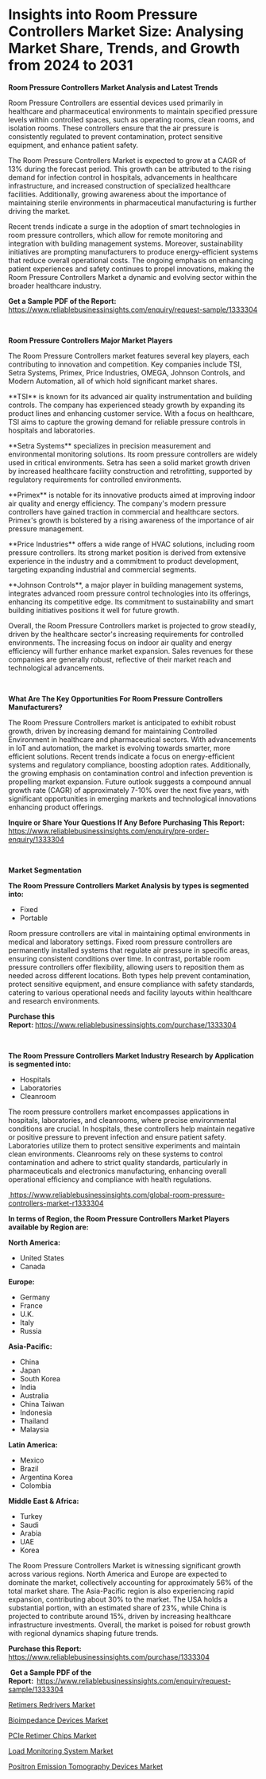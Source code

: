 <p><h1>Insights into Room Pressure Controllers Market Size: Analysing Market Share, Trends, and Growth from 2024 to 2031</h1></p><p><strong>Room Pressure Controllers Market Analysis and Latest Trends</strong></p>
<p><p>Room Pressure Controllers are essential devices used primarily in healthcare and pharmaceutical environments to maintain specified pressure levels within controlled spaces, such as operating rooms, clean rooms, and isolation rooms. These controllers ensure that the air pressure is consistently regulated to prevent contamination, protect sensitive equipment, and enhance patient safety. </p><p>The Room Pressure Controllers Market is expected to grow at a CAGR of 13% during the forecast period. This growth can be attributed to the rising demand for infection control in hospitals, advancements in healthcare infrastructure, and increased construction of specialized healthcare facilities. Additionally, growing awareness about the importance of maintaining sterile environments in pharmaceutical manufacturing is further driving the market.</p><p>Recent trends indicate a surge in the adoption of smart technologies in room pressure controllers, which allow for remote monitoring and integration with building management systems. Moreover, sustainability initiatives are prompting manufacturers to produce energy-efficient systems that reduce overall operational costs. The ongoing emphasis on enhancing patient experiences and safety continues to propel innovations, making the Room Pressure Controllers Market a dynamic and evolving sector within the broader healthcare industry.</p></p>
<p><strong>Get a Sample PDF of the Report:&nbsp;</strong> <a href="https://www.reliablebusinessinsights.com/enquiry/request-sample/1333304?utm_campaign=1393&utm_medium=2&utm_source=Github&utm_content=ia&utm_term=01102024&utm_id=room-pressure-controllers">https://www.reliablebusinessinsights.com/enquiry/request-sample/1333304</a></p>
<p>&nbsp;</p>
<p><strong>Room Pressure Controllers Major Market Players</strong></p>
<p><p>The Room Pressure Controllers market features several key players, each contributing to innovation and competition. Key companies include TSI, Setra Systems, Primex, Price Industries, OMEGA, Johnson Controls, and Modern Automation, all of which hold significant market shares.</p><p>**TSI** is known for its advanced air quality instrumentation and building controls. The company has experienced steady growth by expanding its product lines and enhancing customer service. With a focus on healthcare, TSI aims to capture the growing demand for reliable pressure controls in hospitals and laboratories.</p><p>**Setra Systems** specializes in precision measurement and environmental monitoring solutions. Its room pressure controllers are widely used in critical environments. Setra has seen a solid market growth driven by increased healthcare facility construction and retrofitting, supported by regulatory requirements for controlled environments.</p><p>**Primex** is notable for its innovative products aimed at improving indoor air quality and energy efficiency. The company's modern pressure controllers have gained traction in commercial and healthcare sectors. Primex's growth is bolstered by a rising awareness of the importance of air pressure management.</p><p>**Price Industries** offers a wide range of HVAC solutions, including room pressure controllers. Its strong market position is derived from extensive experience in the industry and a commitment to product development, targeting expanding industrial and commercial segments.</p><p>**Johnson Controls**, a major player in building management systems, integrates advanced room pressure control technologies into its offerings, enhancing its competitive edge. Its commitment to sustainability and smart building initiatives positions it well for future growth.</p><p>Overall, the Room Pressure Controllers market is projected to grow steadily, driven by the healthcare sector's increasing requirements for controlled environments. The increasing focus on indoor air quality and energy efficiency will further enhance market expansion. Sales revenues for these companies are generally robust, reflective of their market reach and technological advancements.</p></p>
<p>&nbsp;</p>
<p><strong>What Are The Key Opportunities For Room Pressure Controllers Manufacturers?</strong></p>
<p><p>The Room Pressure Controllers market is anticipated to exhibit robust growth, driven by increasing demand for maintaining Controlled Environment in healthcare and pharmaceutical sectors. With advancements in IoT and automation, the market is evolving towards smarter, more efficient solutions. Recent trends indicate a focus on energy-efficient systems and regulatory compliance, boosting adoption rates. Additionally, the growing emphasis on contamination control and infection prevention is propelling market expansion. Future outlook suggests a compound annual growth rate (CAGR) of approximately 7-10% over the next five years, with significant opportunities in emerging markets and technological innovations enhancing product offerings.</p></p>
<p><strong>Inquire or Share Your Questions If Any Before Purchasing This Report:</strong> <a href="https://www.reliablebusinessinsights.com/enquiry/pre-order-enquiry/1333304?utm_campaign=1393&utm_medium=2&utm_source=Github&utm_content=ia&utm_term=01102024&utm_id=room-pressure-controllers">https://www.reliablebusinessinsights.com/enquiry/pre-order-enquiry/1333304</a></p>
<p>&nbsp;</p>
<p><strong>Market Segmentation</strong></p>
<p><strong>The Room Pressure Controllers Market Analysis by types is segmented into:</strong></p>
<p><ul><li>Fixed</li><li>Portable</li></ul></p>
<p><p>Room pressure controllers are vital in maintaining optimal environments in medical and laboratory settings. Fixed room pressure controllers are permanently installed systems that regulate air pressure in specific areas, ensuring consistent conditions over time. In contrast, portable room pressure controllers offer flexibility, allowing users to reposition them as needed across different locations. Both types help prevent contamination, protect sensitive equipment, and ensure compliance with safety standards, catering to various operational needs and facility layouts within healthcare and research environments.</p></p>
<p><strong>Purchase this Report:&nbsp;</strong><a href="https://www.reliablebusinessinsights.com/purchase/1333304?utm_campaign=1393&utm_medium=2&utm_source=Github&utm_content=ia&utm_term=01102024&utm_id=room-pressure-controllers">https://www.reliablebusinessinsights.com/purchase/1333304</a></p>
<p>&nbsp;</p>
<p><strong>The Room Pressure Controllers Market Industry Research by Application is segmented into:</strong></p>
<p><ul><li>Hospitals</li><li>Laboratories</li><li>Cleanroom</li></ul></p>
<p><p>The room pressure controllers market encompasses applications in hospitals, laboratories, and cleanrooms, where precise environmental conditions are crucial. In hospitals, these controllers help maintain negative or positive pressure to prevent infection and ensure patient safety. Laboratories utilize them to protect sensitive experiments and maintain clean environments. Cleanrooms rely on these systems to control contamination and adhere to strict quality standards, particularly in pharmaceuticals and electronics manufacturing, enhancing overall operational efficiency and compliance with health regulations.</p></p>
<p><a href="https://www.reliablebusinessinsights.com/global-room-pressure-controllers-market-r1333304?utm_campaign=1393&utm_medium=2&utm_source=Github&utm_content=ia&utm_term=01102024&utm_id=room-pressure-controllers">&nbsp;https://www.reliablebusinessinsights.com/global-room-pressure-controllers-market-r1333304</a></p>
<p><strong>In terms of Region, the Room Pressure Controllers Market Players available by Region are:</strong></p>
<p>
    <p> <strong> North America: </strong>
        <ul>
            <li>United States</li>
            <li>Canada</li>
        </ul>
        </p> 
    <p> <strong> Europe: </strong>
        <ul>
            <li>Germany</li>
            <li>France</li>
            <li>U.K.</li>
            <li>Italy</li>
            <li>Russia</li>
        </ul>
        </p> 
    <p> <strong> Asia-Pacific: </strong>
        <ul>
            <li>China</li>
            <li>Japan</li>
            <li>South Korea</li>
            <li>India</li>
            <li>Australia</li>
            <li>China Taiwan</li>
            <li>Indonesia</li>
            <li>Thailand</li>
            <li>Malaysia</li>
        </ul>
        </p> 
    <p> <strong> Latin America: </strong>
        <ul>
            <li>Mexico</li>
            <li>Brazil</li>
            <li>Argentina Korea</li>
            <li>Colombia</li>
        </ul>
        </p> 
    <p> <strong> Middle East & Africa: </strong>
        <ul>
            <li>Turkey</li>
            <li>Saudi</li>
            <li>Arabia</li>
            <li>UAE</li>
            <li>Korea</li>
        </ul>
    </p>
    </p>
<p><p>The Room Pressure Controllers Market is witnessing significant growth across various regions. North America and Europe are expected to dominate the market, collectively accounting for approximately 56% of the total market share. The Asia-Pacific region is also experiencing rapid expansion, contributing about 30% to the market. The USA holds a substantial portion, with an estimated share of 23%, while China is projected to contribute around 15%, driven by increasing healthcare infrastructure investments. Overall, the market is poised for robust growth with regional dynamics shaping future trends.</p></p>
<p><strong>Purchase this Report: </strong><a href="https://www.reliablebusinessinsights.com/purchase/1333304?utm_campaign=1393&utm_medium=2&utm_source=Github&utm_content=ia&utm_term=01102024&utm_id=room-pressure-controllers">https://www.reliablebusinessinsights.com/purchase/1333304</a></p>
<p>&nbsp;<strong>Get a Sample PDF of the Report:&nbsp;&nbsp;</strong><a href="https://www.reliablebusinessinsights.com/enquiry/request-sample/1333304?utm_campaign=1393&utm_medium=2&utm_source=Github&utm_content=ia&utm_term=01102024&utm_id=room-pressure-controllers">https://www.reliablebusinessinsights.com/enquiry/request-sample/1333304</a></p>
<p><strong></strong></p>
<p><p><a href="https://issuu.com/reportprime-2/docs/retimers-redrivers-market-size-2030_0d3693f549355b?utm_campaign=1393&utm_medium=2&utm_source=Github&utm_content=ia&utm_term=01102024&utm_id=room-pressure-controllers">Retimers Redrivers Market</a></p><p><a href="https://www.linkedin.com/pulse/how-regional-global-trends-shaping-bioimpedance-devices-6evoe?utm_campaign=1393&utm_medium=2&utm_source=Github&utm_content=ia&utm_term=01102024&utm_id=room-pressure-controllers">Bioimpedance Devices Market</a></p><p><a href="https://issuu.com/reportprime-2/docs/pcie-retimer-chips-market-size-2030_213cfdcb9a642d?utm_campaign=1393&utm_medium=2&utm_source=Github&utm_content=ia&utm_term=01102024&utm_id=room-pressure-controllers">PCIe Retimer Chips Market</a></p><p><a href="https://www.linkedin.com/pulse/global-load-monitoring-system-market-opportunities-challenges2024-jb91c?utm_campaign=1393&utm_medium=2&utm_source=Github&utm_content=ia&utm_term=01102024&utm_id=room-pressure-controllers">Load Monitoring System Market</a></p><p><a href="https://www.linkedin.com/pulse/how-regional-global-trends-shaping-positron-emission-tomography-nls9e?utm_campaign=1393&utm_medium=2&utm_source=Github&utm_content=ia&utm_term=01102024&utm_id=room-pressure-controllers">Positron Emission Tomography Devices Market</a></p></p>